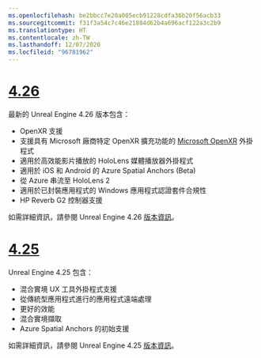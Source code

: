 ```yaml
---
ms.openlocfilehash: be2bbcc7e20a005ecb91228cdfa36b20f56acb33
ms.sourcegitcommit: f31f3a54c7c46e21884d62b4a696acf122a3c2b9
ms.translationtype: HT
ms.contentlocale: zh-TW
ms.lasthandoff: 12/07/2020
ms.locfileid: "96781962"
---
```

# <a name="426"></a>[4.26](#tab/ue426)

最新的 Unreal Engine 4.26 版本包含：
* OpenXR 支援
* 支援具有 Microsoft 廠商特定 OpenXR 擴充功能的 [Microsoft OpenXR](https://github.com/microsoft/Microsoft-OpenXR-Unreal) 外掛程式
* 適用於高效能影片播放的 HoloLens 媒體播放器外掛程式
* 適用於 iOS 和 Android 的 Azure Spatial Anchors (Beta)
* 從 Azure 串流至 HoloLens 2
* 適用於已封裝應用程式的 Windows 應用程式認證套件合規性
* HP Reverb G2 控制器支援

如需詳細資訊，請參閱 Unreal Engine 4.26 <a href="https://docs.unrealengine.com/Support/Builds/ReleaseNotes/4_26/index.html" target="_blank" title="Unreal Engine 4.26 版本資訊">版本資訊</a>。 


# <a name="425"></a>[4.25](#tab/ue425)

Unreal Engine 4.25 包含：
* 混合實境 UX 工具外掛程式支援
* 從傳統型應用程式進行的應用程式遠端處理
* 更好的效能
* 混合實境擷取
* Azure Spatial Anchors 的初始支援

如需詳細資訊，請參閱 Unreal Engine 4.25 <a href="https://docs.unrealengine.com/Support/Builds/ReleaseNotes/4_25/index.html" target="_blank" title="Unreal Engine 4.25 版本資訊">版本資訊</a>。 
